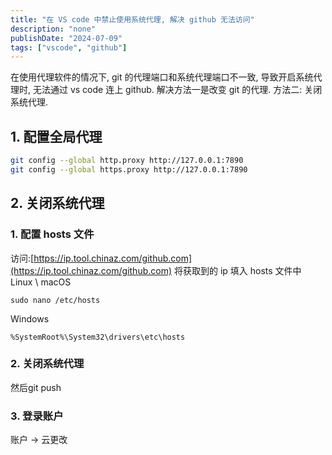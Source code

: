 ```yaml
---
title: "在 VS code 中禁止使用系统代理, 解决 github 无法访问"
description: "none"
publishDate: "2024-07-09"
tags: ["vscode", "github"]
---
```

在使用代理软件的情况下, git 的代理端口和系统代理端口不一致, 导致开启系统代理时, 无法通过 vs code 连上 github. 解决方法一是改变 git 的代理. 方法二: 关闭系统代理.
<!-- more --> 
## 1. 配置全局代理
```sh
git config --global http.proxy http://127.0.0.1:7890
git config --global https.proxy http://127.0.0.1:7890
```

## 2. 关闭系统代理
### 1. 配置 hosts 文件
访问:[https://ip.tool.chinaz.com/github.com](https://ip.tool.chinaz.com/github.com)
将获取到的 ip 填入 hosts 文件中
Linux \ macOS
```
sudo nano /etc/hosts
```
Windows
```
%SystemRoot%\System32\drivers\etc\hosts
```

### 2. 关闭系统代理

然后git push

### 3. 登录账户
账户 -> 云更改